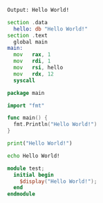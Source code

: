 ```txt
Output: Hello World!
```

```asm
section .data
  hello: db "Hello World!"
section .text
  global main
main:
  mov   rax, 1
  mov   rdi, 1
  mov   rsi, hello
  mov   rdx, 12
  syscall
```

```go
package main

import "fmt"

func main() {
  fmt.Println("Hello World!")
}
```

```py
print("Hello World!")
```

```sh
echo Hello World!
```

```v
module test;
  initial begin
    $display("Hello World!");
  end
endmodule
```
